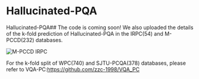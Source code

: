 # Hallucinated-PQA
Hallucinated-PQA##
The code is coming soon!
We also uploaded the details of the k-fold prediction of Hallucinated-PQA in the IRPC(54) and M-PCCD(232) databases.


![M-PCCD IRPC](https://user-images.githubusercontent.com/91246967/230885100-bc7b2b03-cf83-4d3b-807a-fcdc3950f820.png)







For the k-fold split of WPC(740) and SJTU-PCQA(378) databases, please refer to VQA-PC:https://github.com/zzc-1998/VQA_PC
